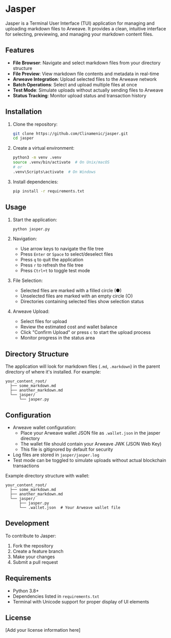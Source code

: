 # Jasper

Jasper is a Terminal User Interface (TUI) application for managing and uploading markdown files to Arweave. It provides a clean, intuitive interface for selecting, previewing, and managing your markdown content files.

## Features

- **File Browser**: Navigate and select markdown files from your directory structure
- **File Preview**: View markdown file contents and metadata in real-time
- **Arweave Integration**: Upload selected files to the Arweave network
- **Batch Operations**: Select and upload multiple files at once
- **Test Mode**: Simulate uploads without actually sending files to Arweave
- **Status Tracking**: Monitor upload status and transaction history

## Installation

1. Clone the repository:

   ```bash
   git clone https://github.com/Clinamenic/jasper.git
   cd jasper
   ```

2. Create a virtual environment:

   ```bash
   python3 -m venv .venv
   source .venv/bin/activate  # On Unix/macOS
   # or
   .venv\Scripts\activate  # On Windows
   ```

3. Install dependencies:
   ```bash
   pip install -r requirements.txt
   ```

## Usage

1. Start the application:

   ```bash
   python jasper.py
   ```

2. Navigation:

   - Use arrow keys to navigate the file tree
   - Press `Enter` or `Space` to select/deselect files
   - Press `q` to quit the application
   - Press `r` to refresh the file tree
   - Press `Ctrl+t` to toggle test mode

3. File Selection:

   - Selected files are marked with a filled circle (●)
   - Unselected files are marked with an empty circle (○)
   - Directories containing selected files show selection status

4. Arweave Upload:
   - Select files for upload
   - Review the estimated cost and wallet balance
   - Click "Confirm Upload" or press `c` to start the upload process
   - Monitor progress in the status area

## Directory Structure

The application will look for markdown files (`.md`, `.markdown`) in the parent directory of where it's installed. For example:

```
your_content_root/
  ├── some_markdown.md
  ├── another_markdown.md
  └── jasper/
      └── jasper.py
```

## Configuration

- Arweave wallet configuration:
  - Place your Arweave wallet JSON file as `.wallet.json` in the jasper directory
  - The wallet file should contain your Arweave JWK (JSON Web Key)
  - This file is gitignored by default for security
- Log files are stored in `jasper/jasper.log`
- Test mode can be toggled to simulate uploads without actual blockchain transactions

Example directory structure with wallet:

```
your_content_root/
  ├── some_markdown.md
  ├── another_markdown.md
  └── jasper/
      ├── jasper.py
      └── .wallet.json  # Your Arweave wallet file
```

## Development

To contribute to Jasper:

1. Fork the repository
2. Create a feature branch
3. Make your changes
4. Submit a pull request

## Requirements

- Python 3.8+
- Dependencies listed in `requirements.txt`
- Terminal with Unicode support for proper display of UI elements

## License

[Add your license information here]
